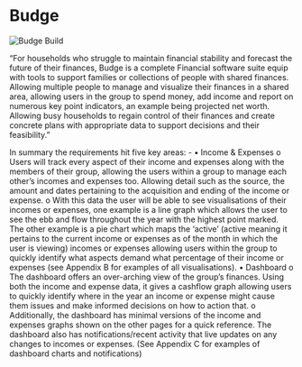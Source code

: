 # Budge
![Budge Build](https://github.com/Dneed-Code/Budge/workflows/Budge%20Build/badge.svg)

“For households who struggle to maintain financial stability and forecast the future of their finances, Budge is a complete Financial software suite equip with tools to support families or collections of people with shared finances. Allowing multiple people to manage and visualize their finances in a shared area, allowing users in the group to spend money, add income and report on numerous key point indicators, an example being projected net worth. Allowing busy households to regain control of their finances and create concrete plans with appropriate data to support decisions and their feasibility.”

In summary the requirements hit five key areas: -
•	Income & Expenses
o	Users will track every aspect of their income and expenses along with the members of their group, allowing the users within a group to manage each other’s incomes and expenses too. Allowing detail such as the source, the amount and dates pertaining to the acquisition and ending of the income or expense.
o	With this data the user will be able to see visualisations of their incomes or expenses, one example is a line graph which allows the user to see the ebb and flow throughout the year with the highest point marked. The other example is a pie chart which maps the ‘active’ (active meaning it pertains to the current income or expenses as of the month in which the user is viewing) incomes or expenses allowing users within the group to quickly identify what aspects demand what percentage of their income or expenses (see Appendix B for examples of all visualisations).
•	Dashboard
o	The dashboard offers an over-arching view of the group’s finances. Using both the income and expense data, it gives a cashflow graph allowing users to quickly identify where in the year an income or expense might cause them issues and make informed decisions on how to action that.
o	Additionally, the dashboard has minimal versions of the income and expenses graphs shown on the other pages for a quick reference. The dashboard also has notifications/recent activity that live updates on any changes to incomes or expenses. (See Appendix C for examples of dashboard charts and notifications)
